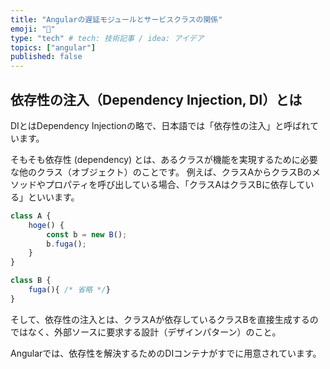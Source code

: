 ```yaml
---
title: "Angularの遅延モジュールとサービスクラスの関係"
emoji: "🐜"
type: "tech" # tech: 技術記事 / idea: アイデア
topics: ["angular"]
published: false
---
```


## 依存性の注入（Dependency Injection, DI）とは

DIとはDependency Injectionの略で、日本語では「依存性の注入」と呼ばれています。

そもそも依存性 (dependency) とは、あるクラスが機能を実現するために必要な他のクラス（オブジェクト）のことです。
例えば、クラスAからクラスBのメソッドやプロパティを呼び出している場合、「クラスAはクラスBに依存している」といいます。

```javascript
class A {
    hoge() {
        const b = new B();
        b.fuga();
    }
}

class B {
    fuga(){ /* 省略 */}
}
```

そして、依存性の注入とは、クラスAが依存しているクラスBを直接生成するのではなく、外部ソースに要求する設計（デザインパターン）のこと。

Angularでは、依存性を解決するためのDIコンテナがすでに用意されています。